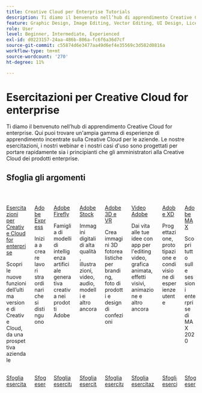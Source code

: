 ```yaml
---
title: Creative Cloud per Enterprise Tutorials
description: Ti diamo il benvenuto nell’hub di apprendimento Creative Cloud for enterprise
feature: Graphic Design, Image Editing, Vector Editing, UI Design, Licensable Assets, Gen AI, Video Editing, 3D
role: User
level: Beginner, Intermediate, Experienced
exl-id: d0223157-24aa-486b-806a-fc6f6a36d7cf
source-git-commit: c55874d6e3477aa49d6ef4e35569c3d582d0816a
workflow-type: tm+mt
source-wordcount: '270'
ht-degree: 11%

---
```


# Esercitazioni per Creative Cloud for enterprise

Ti diamo il benvenuto nell’hub di apprendimento Creative Cloud for enterprise. Qui puoi trovare un&#39;ampia gamma di esperienze di apprendimento incentrate sulla Creative Cloud per le aziende. Le nostre esercitazioni, i nostri webinar e i nostri casi d&#39;uso sono progettati per portare rapidamente sia i principianti che gli amministratori alla Creative Cloud dei prodotti enterprise.

## Sfoglia gli argomenti

<!-- COMMENT -->
<!-- CARDS

* https://experienceleague.adobe.com/en/docs/creative-cloud-enterprise-learn/cce-learning-hub/cceoverview/overview-cce
  {target = _self}
  {title = Creative Cloud for enterprise tutorials}
  {description = Learn new features in the latest release of Creative Cloud—from an enterprise perspective}
  {image = https://experienceleague.adobe.com/en/docs/creative-cloud-enterprise-learn/cce-learning-hub/media_16d0b4bc8d977366abc857846ccb13e98d0dbdcba.png?width=400&format=webply&optimize=medium}
  {cta = Browse tutorials}
* https://experienceleague.adobe.com/en/docs/creative-cloud-enterprise-learn/cce-learning-hub/expressoverview/expresshowto/overview-express-how-to
  {target = _self}
  {title = Adobe Express}
  {description = Get started creating amazing work that stands out}
  {image = https://experienceleague.adobe.com/en/docs/creative-cloud-enterprise-learn/cce-learning-hub/media_147ff2adb3b6666e184b73e7d7a2f3ba7870e2e2d.png?width=400&format=webply&optimize=medium}
  {cta = Browse tutorials}
* https://experienceleague.adobe.com/en/docs/creative-cloud-enterprise-learn/cce-learning-hub/fireflyoverview/overview-firefly
  {target = _self}
  {title = Adobe Firefly}
  {description = Family of creative generative AI models in Adobe products}
  {image = https://experienceleague.adobe.com/en/docs/creative-cloud-enterprise-learn/cce-learning-hub/media_1ef57758ab48c616d77f2a64a42dd64d7089aade5.png?width=400&format=webply&optimize=medium}
  {cta = Browse tutorials}
* https://experienceleague.adobe.com/en/docs/creative-cloud-enterprise-learn/cce-learning-hub/stockoverview/overview-stock
  {target = _self}
  {title = Adobe Stock}
  {description = High-quality digital images, illustrations, video, audio, templates, and more}
  {image = https://experienceleague.adobe.com/en/docs/creative-cloud-enterprise-learn/cce-learning-hub/media_1269d469351bf3a67311794f9b3dce2e0b342429e.png?width=400&format=webply&optimize=medium}
  {cta = Browse tutorials}
* https://experienceleague.adobe.com/en/docs/creative-cloud-enterprise-learn/cce-learning-hub/3doverview/overview-3di
  {target = _self}
  {title = Adobe 3D & VR}
  {description = Create photorealistic 3D images for branding, product shots, and package design}
  {image = https://experienceleague.adobe.com/en/docs/creative-cloud-enterprise-learn/cce-learning-hub/media_18e961b58ea0fc7210e7aed113da2b2f69a23d0d4.png?width=400&format=webply&optimize=medium}
  {cta = Browse tutorials}
* https://experienceleague.adobe.com/en/docs/creative-cloud-enterprise-learn/cce-learning-hub/videooverview/overview-dva
  {target = _self}
  {title = Adobe Video}
  {description = Bring your ideas to life with apps for video editing, motion graphics, visual affects, animation, and more}
  {https://experienceleague.adobe.com/en/docs/creative-cloud-enterprise-learn/cce-learning-hub/media_1b94f0eb740d3be825f3f8db916c0703c432d9ed5.png?width=400&format=webply&optimize=medium}
  {cta = Browse tutorials}
* https://experienceleague.adobe.com/en/docs/creative-cloud-enterprise-learn/cce-learning-hub/xdoverview/overview-xd
  {target = _self}
  {title = Adobe XD}
  {description = Design, prototype, and share user experiences}
  {https://experienceleague.adobe.com/en/docs/creative-cloud-enterprise-learn/cce-learning-hub/media_1022a51440d87ff4ad9ffe56d79d0aa6f0b8dee2d.png?width=400&format=webply&optimize=medium}
  {cta = Browse tutorials}
* https://experienceleague.adobe.com/en/docs/creative-cloud-enterprise-learn/cce-learning-hub/max/overview-max
  {target = _self}
  {title = Adobe MAX}
  {description = Learn all about the MAX 2020 enterprise sessions}
  {https://experienceleague.adobe.com/en/docs/creative-cloud-enterprise-learn/cce-learning-hub/media_123d1f364e7b955b6abb56e8708e22f080254474d.png?width=400&format=webply&optimize=medium}
  {cta = Browse tutorials}
  
-->
<!-- END CARDS -->
<!-- END COMMENT -->

<!-- START CARDS HTML - DO NOT MODIFY BY HAND -->
<div class="columns">
    <div class="column is-half-tablet is-half-desktop is-one-third-widescreen" aria-label="Creative Cloud for enterprise tutorials">
        <div class="card" style="height: 100%; display: flex; flex-direction: column; height: 100%;">
            <div class="card-image">
                <figure class="image x-is-16by9">
                    <a href="https://experienceleague.adobe.com/en/docs/creative-cloud-enterprise-learn/cce-learning-hub/cceoverview/overview-cce" title="Esercitazioni per Creative Cloud for enterprise" target="_self" rel="referrer">
                        <img class="is-bordered-r-small" src="https://experienceleague.adobe.com/en/docs/creative-cloud-enterprise-learn/cce-learning-hub/media_16d0b4bc8d977366abc857846ccb13e98d0dbdcba.png?width=400&format=webply&optimize=medium" alt="Esercitazioni per Creative Cloud for enterprise"
                             style="width: 100%; aspect-ratio: 16 / 9; object-fit: cover; overflow: hidden; display: block; margin: auto;">
                    </a>
                </figure>
            </div>
            <div class="card-content is-padded-small" style="display: flex; flex-direction: column; flex-grow: 1; justify-content: space-between;">
                <div class="top-card-content">
                    <p class="headline is-size-6 has-text-weight-bold">
                        <a href="https://experienceleague.adobe.com/en/docs/creative-cloud-enterprise-learn/cce-learning-hub/cceoverview/overview-cce" target="_self" rel="referrer" title="Esercitazioni per Creative Cloud for enterprise">Esercitazioni per Creative Cloud for enterprise</a>
                    </p>
                    <p class="is-size-6">Scopri le nuove funzioni dell’ultima versione di Creative Cloud, da una prospettiva aziendale</p>
                </div>
                <a href="https://experienceleague.adobe.com/en/docs/creative-cloud-enterprise-learn/cce-learning-hub/cceoverview/overview-cce" target="_self" rel="referrer" class="spectrum-Button spectrum-Button--outline spectrum-Button--primary spectrum-Button--sizeM" style="align-self: flex-start; margin-top: 1rem;">
                    <span class="spectrum-Button-label has-no-wrap has-text-weight-bold">Sfoglia esercitazioni</span>
                </a>
            </div>
        </div>
    </div>
    <div class="column is-half-tablet is-half-desktop is-one-third-widescreen" aria-label="Adobe Express">
        <div class="card" style="height: 100%; display: flex; flex-direction: column; height: 100%;">
            <div class="card-image">
                <figure class="image x-is-16by9">
                    <a href="https://experienceleague.adobe.com/en/docs/creative-cloud-enterprise-learn/cce-learning-hub/expressoverview/expresshowto/overview-express-how-to" title="Adobe Express" target="_self" rel="referrer">
                        <img class="is-bordered-r-small" src="https://experienceleague.adobe.com/en/docs/creative-cloud-enterprise-learn/cce-learning-hub/media_147ff2adb3b6666e184b73e7d7a2f3ba7870e2e2d.png?width=400&format=webply&optimize=medium" alt="Adobe Express"
                             style="width: 100%; aspect-ratio: 16 / 9; object-fit: cover; overflow: hidden; display: block; margin: auto;">
                    </a>
                </figure>
            </div>
            <div class="card-content is-padded-small" style="display: flex; flex-direction: column; flex-grow: 1; justify-content: space-between;">
                <div class="top-card-content">
                    <p class="headline is-size-6 has-text-weight-bold">
                        <a href="https://experienceleague.adobe.com/en/docs/creative-cloud-enterprise-learn/cce-learning-hub/expressoverview/expresshowto/overview-express-how-to" target="_self" rel="referrer" title="Adobe Express">Adobe Express</a>
                    </p>
                    <p class="is-size-6">Inizia a creare lavori straordinari che si distinguono</p>
                </div>
                <a href="https://experienceleague.adobe.com/en/docs/creative-cloud-enterprise-learn/cce-learning-hub/expressoverview/expresshowto/overview-express-how-to" target="_self" rel="referrer" class="spectrum-Button spectrum-Button--outline spectrum-Button--primary spectrum-Button--sizeM" style="align-self: flex-start; margin-top: 1rem;">
                    <span class="spectrum-Button-label has-no-wrap has-text-weight-bold">Sfoglia esercitazioni</span>
                </a>
            </div>
        </div>
    </div>
    <div class="column is-half-tablet is-half-desktop is-one-third-widescreen" aria-label="Adobe Firefly">
        <div class="card" style="height: 100%; display: flex; flex-direction: column; height: 100%;">
            <div class="card-image">
                <figure class="image x-is-16by9">
                    <a href="https://experienceleague.adobe.com/en/docs/creative-cloud-enterprise-learn/cce-learning-hub/fireflyoverview/overview-firefly" title="Adobe Firefly" target="_self" rel="referrer">
                        <img class="is-bordered-r-small" src="https://experienceleague.adobe.com/en/docs/creative-cloud-enterprise-learn/cce-learning-hub/media_1ef57758ab48c616d77f2a64a42dd64d7089aade5.png?width=400&format=webply&optimize=medium" alt="Adobe Firefly"
                             style="width: 100%; aspect-ratio: 16 / 9; object-fit: cover; overflow: hidden; display: block; margin: auto;">
                    </a>
                </figure>
            </div>
            <div class="card-content is-padded-small" style="display: flex; flex-direction: column; flex-grow: 1; justify-content: space-between;">
                <div class="top-card-content">
                    <p class="headline is-size-6 has-text-weight-bold">
                        <a href="https://experienceleague.adobe.com/en/docs/creative-cloud-enterprise-learn/cce-learning-hub/fireflyoverview/overview-firefly" target="_self" rel="referrer" title="Adobe Firefly">Adobe Firefly</a>
                    </p>
                    <p class="is-size-6">Famiglia di modelli di intelligenza artificiale generativa creativa nei prodotti Adobe</p>
                </div>
                <a href="https://experienceleague.adobe.com/en/docs/creative-cloud-enterprise-learn/cce-learning-hub/fireflyoverview/overview-firefly" target="_self" rel="referrer" class="spectrum-Button spectrum-Button--outline spectrum-Button--primary spectrum-Button--sizeM" style="align-self: flex-start; margin-top: 1rem;">
                    <span class="spectrum-Button-label has-no-wrap has-text-weight-bold">Sfoglia esercitazioni</span>
                </a>
            </div>
        </div>
    </div>
    <div class="column is-half-tablet is-half-desktop is-one-third-widescreen" aria-label="Adobe Stock">
        <div class="card" style="height: 100%; display: flex; flex-direction: column; height: 100%;">
            <div class="card-image">
                <figure class="image x-is-16by9">
                    <a href="https://experienceleague.adobe.com/en/docs/creative-cloud-enterprise-learn/cce-learning-hub/stockoverview/overview-stock" title="Adobe Stock" target="_self" rel="referrer">
                        <img class="is-bordered-r-small" src="https://experienceleague.adobe.com/en/docs/creative-cloud-enterprise-learn/cce-learning-hub/media_1269d469351bf3a67311794f9b3dce2e0b342429e.png?width=400&format=webply&optimize=medium" alt="Adobe Stock"
                             style="width: 100%; aspect-ratio: 16 / 9; object-fit: cover; overflow: hidden; display: block; margin: auto;">
                    </a>
                </figure>
            </div>
            <div class="card-content is-padded-small" style="display: flex; flex-direction: column; flex-grow: 1; justify-content: space-between;">
                <div class="top-card-content">
                    <p class="headline is-size-6 has-text-weight-bold">
                        <a href="https://experienceleague.adobe.com/en/docs/creative-cloud-enterprise-learn/cce-learning-hub/stockoverview/overview-stock" target="_self" rel="referrer" title="Adobe Stock">Adobe Stock</a>
                    </p>
                    <p class="is-size-6">Immagini digitali di alta qualità, illustrazioni, video, audio, modelli e altro ancora</p>
                </div>
                <a href="https://experienceleague.adobe.com/en/docs/creative-cloud-enterprise-learn/cce-learning-hub/stockoverview/overview-stock" target="_self" rel="referrer" class="spectrum-Button spectrum-Button--outline spectrum-Button--primary spectrum-Button--sizeM" style="align-self: flex-start; margin-top: 1rem;">
                    <span class="spectrum-Button-label has-no-wrap has-text-weight-bold">Sfoglia esercitazioni</span>
                </a>
            </div>
        </div>
    </div>
    <div class="column is-half-tablet is-half-desktop is-one-third-widescreen" aria-label="Adobe 3D & VR">
        <div class="card" style="height: 100%; display: flex; flex-direction: column; height: 100%;">
            <div class="card-image">
                <figure class="image x-is-16by9">
                    <a href="https://experienceleague.adobe.com/en/docs/creative-cloud-enterprise-learn/cce-learning-hub/3doverview/overview-3di" title="Adobe 3D E VR" target="_self" rel="referrer">
                        <img class="is-bordered-r-small" src="https://experienceleague.adobe.com/en/docs/creative-cloud-enterprise-learn/cce-learning-hub/media_18e961b58ea0fc7210e7aed113da2b2f69a23d0d4.png?width=400&format=webply&optimize=medium" alt="Adobe 3D E VR"
                             style="width: 100%; aspect-ratio: 16 / 9; object-fit: cover; overflow: hidden; display: block; margin: auto;">
                    </a>
                </figure>
            </div>
            <div class="card-content is-padded-small" style="display: flex; flex-direction: column; flex-grow: 1; justify-content: space-between;">
                <div class="top-card-content">
                    <p class="headline is-size-6 has-text-weight-bold">
                        <a href="https://experienceleague.adobe.com/en/docs/creative-cloud-enterprise-learn/cce-learning-hub/3doverview/overview-3di" target="_self" rel="referrer" title="Adobe 3D E VR">Adobe 3D e VR</a>
                    </p>
                    <p class="is-size-6">Crea immagini 3D fotorealistiche per branding, foto di prodotti e design di confezioni</p>
                </div>
                <a href="https://experienceleague.adobe.com/en/docs/creative-cloud-enterprise-learn/cce-learning-hub/3doverview/overview-3di" target="_self" rel="referrer" class="spectrum-Button spectrum-Button--outline spectrum-Button--primary spectrum-Button--sizeM" style="align-self: flex-start; margin-top: 1rem;">
                    <span class="spectrum-Button-label has-no-wrap has-text-weight-bold">Sfoglia esercitazioni</span>
                </a>
            </div>
        </div>
    </div>
    <div class="column is-half-tablet is-half-desktop is-one-third-widescreen" aria-label="Adobe Video">
        <div class="card" style="height: 100%; display: flex; flex-direction: column; height: 100%;">
            <div class="card-image">
                <figure class="image x-is-16by9">
                    <a href="https://experienceleague.adobe.com/en/docs/creative-cloud-enterprise-learn/cce-learning-hub/videooverview/overview-dva" title="Video Adobe" target="_self" rel="referrer">
                        <img class="is-bordered-r-small" src="https://experienceleague.adobe.com/en/docs/creative-cloud-enterprise-learn/cce-learning-hub/videooverview/overview-dva./media_17ac9ae3e09a9aec8f018e66210682331cffa52ca.png?width=400&format=png&optimize=medium" alt="Video Adobe"
                             style="width: 100%; aspect-ratio: 16 / 9; object-fit: cover; overflow: hidden; display: block; margin: auto;">
                    </a>
                </figure>
            </div>
            <div class="card-content is-padded-small" style="display: flex; flex-direction: column; flex-grow: 1; justify-content: space-between;">
                <div class="top-card-content">
                    <p class="headline is-size-6 has-text-weight-bold">
                        <a href="https://experienceleague.adobe.com/en/docs/creative-cloud-enterprise-learn/cce-learning-hub/videooverview/overview-dva" target="_self" rel="referrer" title="Video Adobe">Video Adobe</a>
                    </p>
                    <p class="is-size-6">Dai vita alle tue idee con app per l'editing video, grafica animata, effetti visivi, animazione e altro ancora</p>
                </div>
                <a href="https://experienceleague.adobe.com/en/docs/creative-cloud-enterprise-learn/cce-learning-hub/videooverview/overview-dva" target="_self" rel="referrer" class="spectrum-Button spectrum-Button--outline spectrum-Button--primary spectrum-Button--sizeM" style="align-self: flex-start; margin-top: 1rem;">
                    <span class="spectrum-Button-label has-no-wrap has-text-weight-bold">Sfoglia esercitazioni</span>
                </a>
            </div>
        </div>
    </div>
    <div class="column is-half-tablet is-half-desktop is-one-third-widescreen" aria-label="Adobe XD">
        <div class="card" style="height: 100%; display: flex; flex-direction: column; height: 100%;">
            <div class="card-image">
                <figure class="image x-is-16by9">
                    <a href="https://experienceleague.adobe.com/en/docs/creative-cloud-enterprise-learn/cce-learning-hub/xdoverview/overview-xd" title="Adobe XD" target="_self" rel="referrer">
                        <img class="is-bordered-r-small" src="https://experienceleague.adobe.com/en/docs/creative-cloud-enterprise-learn/cce-learning-hub/xdoverview/overview-xd./media_1ac5324195b1d8df51c40fbf0258d50e993eeb9ca.jpeg?width=400&format=jpeg&optimize=medium" alt="Adobe XD"
                             style="width: 100%; aspect-ratio: 16 / 9; object-fit: cover; overflow: hidden; display: block; margin: auto;">
                    </a>
                </figure>
            </div>
            <div class="card-content is-padded-small" style="display: flex; flex-direction: column; flex-grow: 1; justify-content: space-between;">
                <div class="top-card-content">
                    <p class="headline is-size-6 has-text-weight-bold">
                        <a href="https://experienceleague.adobe.com/en/docs/creative-cloud-enterprise-learn/cce-learning-hub/xdoverview/overview-xd" target="_self" rel="referrer" title="Adobe XD">Adobe XD</a>
                    </p>
                    <p class="is-size-6">Progettazione, prototipazione e condivisione di esperienze utente</p>
                </div>
                <a href="https://experienceleague.adobe.com/en/docs/creative-cloud-enterprise-learn/cce-learning-hub/xdoverview/overview-xd" target="_self" rel="referrer" class="spectrum-Button spectrum-Button--outline spectrum-Button--primary spectrum-Button--sizeM" style="align-self: flex-start; margin-top: 1rem;">
                    <span class="spectrum-Button-label has-no-wrap has-text-weight-bold">Sfoglia esercitazioni</span>
                </a>
            </div>
        </div>
    </div>
    <div class="column is-half-tablet is-half-desktop is-one-third-widescreen" aria-label="Adobe MAX">
        <div class="card" style="height: 100%; display: flex; flex-direction: column; height: 100%;">
            <div class="card-image">
                <figure class="image x-is-16by9">
                    <a href="https://experienceleague.adobe.com/en/docs/creative-cloud-enterprise-learn/cce-learning-hub/max/overview-max" title="Adobe MAX" target="_self" rel="referrer">
                        <img class="is-bordered-r-small" src="https://video.tv.adobe.com/v/327112?hidetitle=true&format=jpeg&nocache=1738341192616" alt="Adobe MAX"
                             style="width: 100%; aspect-ratio: 16 / 9; object-fit: cover; overflow: hidden; display: block; margin: auto;">
                    </a>
                </figure>
            </div>
            <div class="card-content is-padded-small" style="display: flex; flex-direction: column; flex-grow: 1; justify-content: space-between;">
                <div class="top-card-content">
                    <p class="headline is-size-6 has-text-weight-bold">
                        <a href="https://experienceleague.adobe.com/en/docs/creative-cloud-enterprise-learn/cce-learning-hub/max/overview-max" target="_self" rel="referrer" title="Adobe MAX">Adobe MAX</a>
                    </p>
                    <p class="is-size-6">Scopri tutto sulle sessioni enterprise di MAX 2020</p>
                </div>
                <a href="https://experienceleague.adobe.com/en/docs/creative-cloud-enterprise-learn/cce-learning-hub/max/overview-max" target="_self" rel="referrer" class="spectrum-Button spectrum-Button--outline spectrum-Button--primary spectrum-Button--sizeM" style="align-self: flex-start; margin-top: 1rem;">
                    <span class="spectrum-Button-label has-no-wrap has-text-weight-bold">Sfoglia esercitazioni</span>
                </a>
            </div>
        </div>
    </div>
</div>
<!-- END CARDS HTML - DO NOT MODIFY BY HAND -->